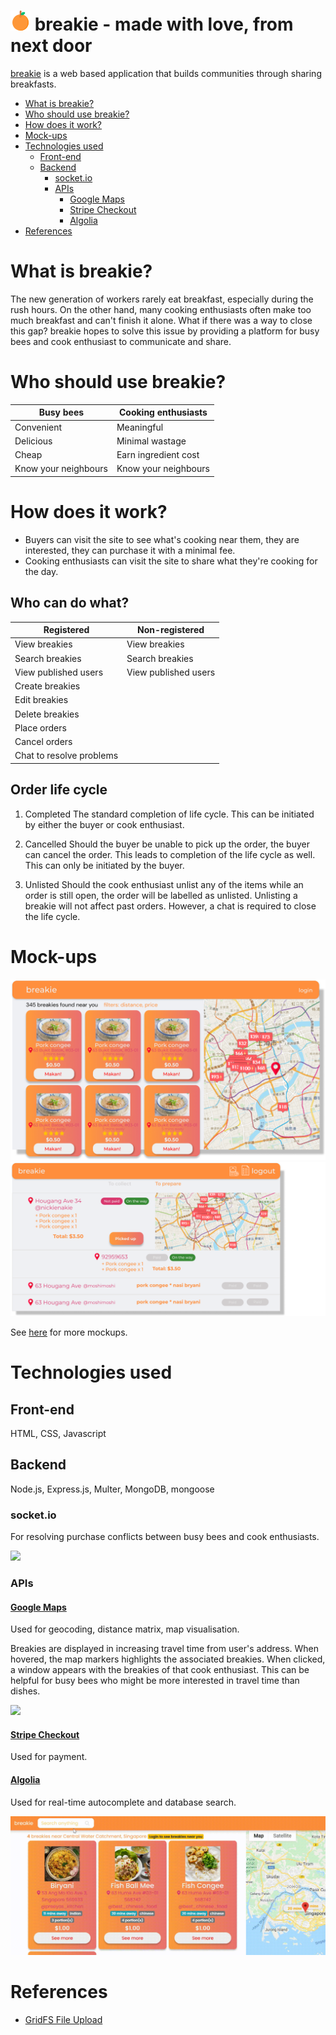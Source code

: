<h1><img src="public/img/orange.png"> breakie - made with love, from next door</h1>

[breakie](http://breakie.herokuapp.com/) is a web based application that builds communities through sharing breakfasts.

- [What is breakie?](#what-is-breakie)
- [Who should use breakie?](#who-should-use-breakie)
- [How does it work?](#how-does-it-work)
- [Mock-ups](#mock-ups)
- [Technologies used](#technologies-used)
  * [Front-end](#front-end)
  * [Backend](#backend)
    + [socket.io](#socketio)
    + [APIs](#apis)
      - [Google Maps](#-google-maps--https---developersgooglecom-maps-documentation)
      - [Stripe Checkout](#-stripe-checkout--https---stripecom-docs-payments-checkout)
      - [Algolia](#-algolia--https---wwwalgoliacom-doc-guides-building-search-ui-resources-ui-and-ux-patterns-in-depth-autocomplete-js)
- [References](#references)

# What is breakie?
The new generation of workers rarely eat breakfast, especially during the rush hours. On the other hand, many cooking enthusiasts often make too much breakfast and can't finish it alone. What if there was a way to close this gap? breakie hopes to solve this issue by providing a platform for busy bees and cook enthusiast to communicate and share. 

# Who should use breakie? 
| Busy bees     | Cooking enthusiasts |
| ----------- | ----------- |
| Convenient  | Meaningful |
| Delicious   | Minimal wastage |
| Cheap       | Earn ingredient cost |
| Know your neighbours | Know your neighbours  |

# How does it work?
- Buyers can visit the site to see what's cooking near them, they are interested, they can purchase it with a minimal fee. 
- Cooking enthusiasts can visit the site to share what they're cooking for the day.

## Who can do what?
| Registered     | Non-registered |
| ----------- | ----------- |
| View breakies  | View breakies |
| Search breakies   | Search breakies |
| View published users       | View published users |
|  Create breakies  |  |
|  Edit breakies |   |
|  Delete breakies |   |
| Place orders |   |
|  Cancel orders |   |
|  Chat to resolve problems |   |

## Order life cycle
1. Completed
The standard completion of life cycle. This can be initiated by either the buyer or cook enthusiast.

2. Cancelled
Should the buyer be unable to pick up the order, the buyer can cancel the order. This leads to completion of the life cycle as well. This can only be initiated by the buyer.

3. Unlisted
Should the cook enthusiast unlist any of the items while an order is still open, the order will be labelled as unlisted. Unlisting a breakie will not affect past orders. However, a chat is required to close the life cycle.

# Mock-ups
<img src="https://raw.githubusercontent.com/metildachee/breakie/master/public/img/homepage.jpg?token=APQA23UWSJNPAIXXXQZ33FK7ELPNW">

<img src="https://github.com/metildachee/breakie/blob/master/public/img/orders.png?raw=true">

See <a href="https://www.figma.com/file/v3kEtgMjBub29EzJlEfG8N/combined" target="_blank">here</a> for more mockups.

# Technologies used
## Front-end
HTML, CSS, Javascript

## Backend
Node.js, Express.js, Multer, MongoDB, mongoose

### socket.io
For resolving purchase conflicts between busy bees and cook enthusiasts.

<img src="public/img/chat.gif">

### APIs
#### [Google Maps](https://developers.google.com/maps/documentation)
Used for geocoding, distance matrix, map visualisation.

Breakies are displayed in increasing travel time from user's address. When hovered, the map markers highlights the associated breakies. When clicked, a window appears with the breakies of that cook enthusiast. This can be helpful for busy bees who might be more interested in travel time than dishes.

<img src="public/img/maps.gif">

#### [Stripe Checkout](https://stripe.com/docs/payments/checkout)
Used for payment.

#### [Algolia](https://www.algolia.com/doc/guides/building-search-ui/resources/ui-and-ux-patterns/in-depth/autocomplete/js/)

Used for real-time autocomplete and database search.

<img src="public/img/search.gif">

# References
- [GridFS File Upload](https://github.com/ganeshpatro321/fileU)